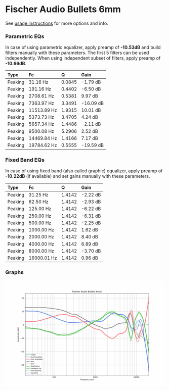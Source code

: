 # Fischer Audio Bullets 6mm
See [usage instructions](https://github.com/jaakkopasanen/AutoEq#usage) for more options and info.

### Parametric EQs
In case of using parametric equalizer, apply preamp of **-10.53dB** and build filters manually
with these parameters. The first 5 filters can be used independently.
When using independent subset of filters, apply preamp of **-10.66dB**.

| Type    | Fc          |      Q | Gain      |
|:--------|:------------|:-------|:----------|
| Peaking | 31.16 Hz    | 0.0845 | -1.79 dB  |
| Peaking | 191.16 Hz   | 0.4402 | -6.50 dB  |
| Peaking | 2708.61 Hz  | 0.5381 | 9.97 dB   |
| Peaking | 7363.97 Hz  | 3.3491 | -16.09 dB |
| Peaking | 11513.89 Hz | 1.9315 | 10.01 dB  |
| Peaking | 5373.73 Hz  | 3.4705 | 4.24 dB   |
| Peaking | 5657.34 Hz  | 1.4486 | -2.11 dB  |
| Peaking | 9500.08 Hz  | 5.2906 | 2.52 dB   |
| Peaking | 14469.84 Hz | 1.4166 | 7.17 dB   |
| Peaking | 19784.62 Hz | 0.5555 | -19.59 dB |

### Fixed Band EQs
In case of using fixed band (also called graphic) equalizer, apply preamp of **-10.22dB**
(if available) and set gains manually with these parameters.

| Type    | Fc          |      Q | Gain     |
|:--------|:------------|:-------|:---------|
| Peaking | 31.25 Hz    | 1.4142 | -2.22 dB |
| Peaking | 62.50 Hz    | 1.4142 | -2.93 dB |
| Peaking | 125.00 Hz   | 1.4142 | -6.22 dB |
| Peaking | 250.00 Hz   | 1.4142 | -6.31 dB |
| Peaking | 500.00 Hz   | 1.4142 | -2.25 dB |
| Peaking | 1000.00 Hz  | 1.4142 | 1.62 dB  |
| Peaking | 2000.00 Hz  | 1.4142 | 8.40 dB  |
| Peaking | 4000.00 Hz  | 1.4142 | 6.89 dB  |
| Peaking | 8000.00 Hz  | 1.4142 | -3.70 dB |
| Peaking | 16000.01 Hz | 1.4142 | 0.96 dB  |

### Graphs
![](./Fischer%20Audio%20Bullets%206mm.png)